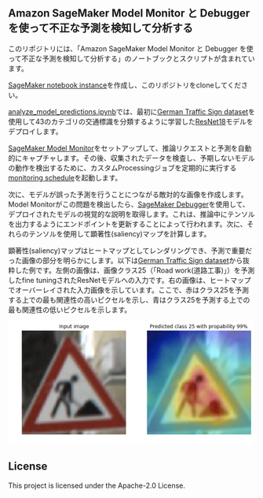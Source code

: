 ## Amazon SageMaker Model Monitor と Debugger を使って不正な予測を検知して分析する

このリポジトリには、「Amazon SageMaker Model Monitor と Debugger を使って不正な予測を検知して分析する」のノートブックとスクリプトが含まれています。

[SageMaker notebook instance](https://docs.aws.amazon.com/sagemaker/latest/dg/howitworks-create-ws.html)を作成し、このリポジトリをcloneしてください。

[analyze_model_predictions.ipynb](analyze_model_predictions.ipynb)では、最初に[German Traffic Sign dataset](https://ieeexplore.ieee.org/document/6033395)を使用して43のカテゴリの交通標識を分類するように学習した[ResNet18](https://arxiv.org/abs/1512.03385)モデルをデプロイします。

[SageMaker Model Monitor](https://aws.amazon.com/blogs/aws/amazon-sagemaker-model-monitor-fully-managed-automatic-monitoring-for-your-machine-learning-models/)をセットアップして、推論リクエストと予測を自動的にキャプチャします。その後、収集されたデータを検査し、予期しないモデルの動作を検出するために、カスタムProcessingジョブを定期的に実行する[monitoring schedule](https://docs.aws.amazon.com/sagemaker/latest/dg/model-monitor-scheduling.html)を起動します。
 
次に、モデルが誤った予測を行うことにつながる敵対的な画像を作成します。Model Monitorがこの問題を検出したら、[SageMaker Debugger](https://aws.amazon.com/blogs/aws/amazon-sagemaker-debugger-debug-your-machine-learning-models/)を使用して、デプロイされたモデルの視覚的な説明を取得します。これは、推論中にテンソルを出力するようにエンドポイントを更新することによって行われます。次に、それらのテンソルを使用して顕著性(saliency)マップを計算します。

顕著性(saliency)マップはヒートマップとしてレンダリングでき、予測で重要だった画像の部分を明らかにします。以下は[German Traffic Sign dataset](http://benchmark.ini.rub.de/?section=gtsrb&subsection=dataset)から抜粋した例です。左側の画像は、画像クラス25（「Road work(道路工事)」）を予測したfine tuningされたResNetモデルへの入力です。右の画像は、ヒートマップでオーバーレイされた入力画像を示しています。ここで、赤はクラス25を予測する上での最も関連性の高いピクセルを示し、青はクラス25を予測する上での最も関連性の低いピクセルを示します。

<p>
<img src="images/image.png", width="500" height="250" />
</p>

## License

This project is licensed under the Apache-2.0 License.

